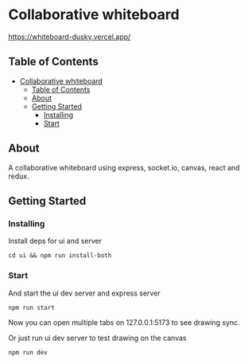 # Collaborative whiteboard
https://whiteboard-dusky.vercel.app/

## Table of Contents

- [Collaborative whiteboard](#collaborative-whiteboard)
  - [Table of Contents](#table-of-contents)
  - [About ](#about-)
  - [Getting Started ](#getting-started-)
    - [Installing](#installing)
    - [Start](#start)

## About <a name = "about"></a>

A collaborative whiteboard using express, socket.io, canvas, react and redux.

## Getting Started <a name = "getting_started"></a>

### Installing

Install deps for ui and server

```
cd ui && npm run install-both
```

### Start
And start the ui dev server and express server

```
npm run start
```
Now you can open multiple tabs on 127.0.0.1:5173 to see drawing sync.

Or just run ui dev server to test drawing on the canvas
```
npm run dev
```



